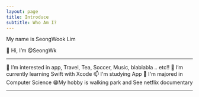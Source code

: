 ```yaml
---
layout: page
title: Introduce
subtitle: Who Am I?
---
```


My name is SeongWook Lim

👋 Hi, I’m @SeongWk

---

👀 I’m interested in app, Travel, Tea, Soccer, Music, blablabla .. etc!!
🌱 I’m currently learning Swift with Xcode
📫 I'm studying App
📖 I'm majored in Computer Science
😁My hobby is walking park and See netflix documentary

---


